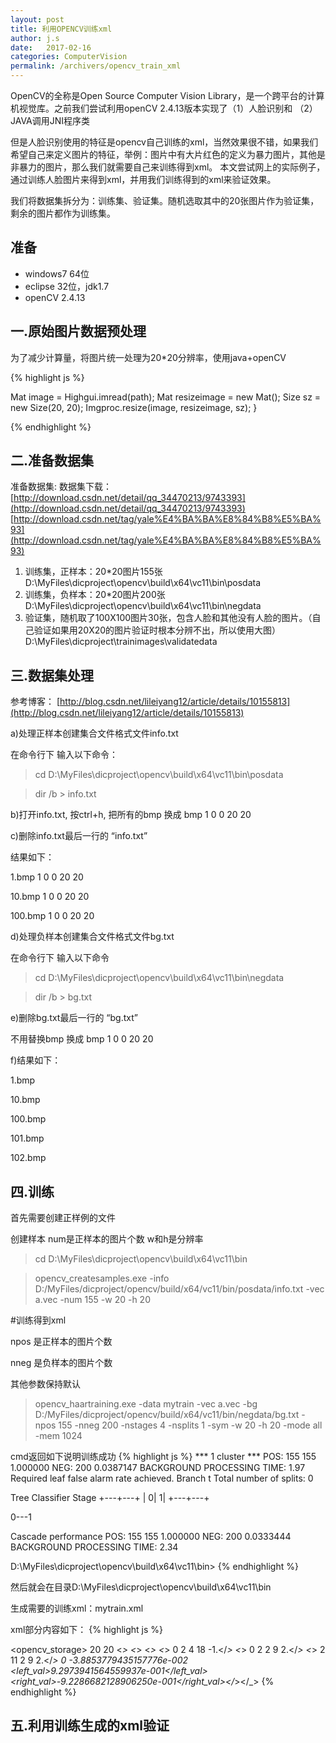```yaml
---
layout: post
title: 利用OPENCV训练xml
author: j.s
date:   2017-02-16
categories: ComputerVision
permalink: /archivers/opencv_train_xml
---
```

<p class="lead">OpenCV的全称是Open Source Computer Vision Library，是一个跨平台的计算机视觉库。之前我们尝试利用openCV 2.4.13版本实现了（1）人脸识别和 （2）JAVA调用JNI程序类</p>

但是人脸识别使用的特征是opencv自己训练的xml，当然效果很不错，如果我们希望自己来定义图片的特征，举例：图片中有大片红色的定义为暴力图片，其他是非暴力的图片，那么我们就需要自己来训练得到xml。
本文尝试网上的实际例子，通过训练人脸图片来得到xml，并用我们训练得到的xml来验证效果。


我们将数据集拆分为：训练集、验证集。随机选取其中的20张图片作为验证集，剩余的图片都作为训练集。


## 准备
* windows7 64位
* eclipse 32位，jdk1.7
* openCV 2.4.13

## 一.原始图片数据预处理
为了减少计算量，将图片统一处理为20*20分辨率，使用java+openCV

{% highlight js %}

 Mat image = Highgui.imread(path);
 Mat resizeimage = new Mat();
 Size sz = new Size(20, 20);
 Imgproc.resize(image, resizeimage, sz);
}

{% endhighlight %}

## 二.准备数据集
准备数据集:
数据集下载：
[http://download.csdn.net/detail/qq_34470213/9743393](http://download.csdn.net/detail/qq_34470213/9743393)
[http://download.csdn.net/tag/yale%E4%BA%BA%E8%84%B8%E5%BA%93](http://download.csdn.net/tag/yale%E4%BA%BA%E8%84%B8%E5%BA%93)


1. 训练集，正样本：20*20图片155张 D:\MyFiles\dicproject\opencv\build\x64\vc11\bin\posdata
2. 训练集，负样本：20*20图片200张 D:\MyFiles\dicproject\opencv\build\x64\vc11\bin\negdata
3. 验证集，随机取了100X100图片30张，包含人脸和其他没有人脸的图片。（自己验证如果用20X20的图片验证时根本分辨不出，所以使用大图）
D:\MyFiles\dicproject\trainimages\validatedata

## 三.数据集处理
参考博客：
[http://blog.csdn.net/lileiyang12/article/details/10155813](http://blog.csdn.net/lileiyang12/article/details/10155813)

a)处理正样本创建集合文件格式文件info.txt

在命令行下 输入以下命令： 
> cd D:\MyFiles\dicproject\opencv\build\x64\vc11\bin\posdata

> dir /b > info.txt

b)打开info.txt, 按ctrl+h, 把所有的bmp 换成 bmp 1 0 0 20 20

c)删除info.txt最后一行的 “info.txt”

结果如下：

1.bmp 1 0 0 20 20

10.bmp 1 0 0 20 20

100.bmp 1 0 0 20 20



d)处理负样本创建集合文件格式文件bg.txt

在命令行下 输入以下命令

> cd D:\MyFiles\dicproject\opencv\build\x64\vc11\bin\negdata

> dir /b > bg.txt

e)删除bg.txt最后一行的 “bg.txt”
<dl>
  <dt>不用替换bmp 换成 bmp 1 0 0 20 20</dt>
</dl>

f)结果如下：

1.bmp

10.bmp

100.bmp

101.bmp

102.bmp


## 四.训练
首先需要创建正样例的文件

创建样本 num是正样本的图片个数 w和h是分辨率

> cd D:\MyFiles\dicproject\opencv\build\x64\vc11\bin

> opencv_createsamples.exe -info D:/MyFiles/dicproject/opencv/build/x64/vc11/bin/posdata/info.txt -vec a.vec -num 155 -w 20 -h 20

#训练得到xml

npos 是正样本的图片个数

nneg 是负样本的图片个数

其他参数保持默认

> opencv_haartraining.exe  -data mytrain -vec a.vec -bg D:/MyFiles/dicproject/opencv/build/x64/vc11/bin/negdata/bg.txt  -npos 155 -nneg 200 -nstages 4  -nsplits 1 -sym -w 20 -h 20 -mode all -mem 1024

cmd返回如下说明训练成功
{% highlight js %}
*** 1 cluster ***
POS: 155 155 1.000000
NEG: 200 0.0387147
BACKGROUND PROCESSING TIME: 1.97
Required leaf false alarm rate achieved. Branch t
Total number of splits: 0

Tree Classifier
Stage
+---+---+
|  0|  1|
+---+---+

   0---1


Cascade performance
POS: 155 155 1.000000
NEG: 200 0.0333444
BACKGROUND PROCESSING TIME: 2.34

D:\MyFiles\dicproject\opencv\build\x64\vc11\bin>
{% endhighlight %}


然后就会在目录D:\MyFiles\dicproject\opencv\build\x64\vc11\bin

生成需要的训练xml：mytrain.xml

xml部分内容如下：
{% highlight js %}
<?xml version="1.0"?>
<opencv_storage>
<mytrain type_id="opencv-haar-classifier">
  <size>
    20 20</size>
  <stages>
    <_>
      <!-- stage 0 -->
      <trees>
        <_>
          <!-- tree 0 -->
          <_>
            <!-- root node -->
            <feature>
              <rects>
                <_>
                  0 2 4 18 -1.</_>
                <_>
                  0 2 2 9 2.</_>
                <_>
                  2 11 2 9 2.</_></rects>
              <tilted>0</tilted></feature>
            <threshold>-3.8853779435157776e-002</threshold>
            <left_val>9.2973941564559937e-001</left_val>
            <right_val>-9.2286682128906250e-001</right_val></_></_>
{% endhighlight %}

			
## 五.利用训练生成的xml验证





